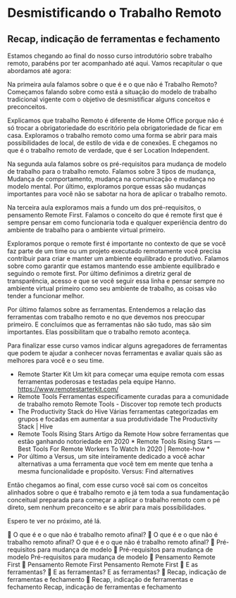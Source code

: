 # Desmistificando o Trabalho Remoto

## Recap, indicação de ferramentas e fechamento
 
Estamos chegando ao final do nosso curso introdutório sobre trabalho remoto, parabéns por ter acompanhado até aqui. Vamos recapitular o que abordamos até agora:

Na primeira aula falamos sobre o que é e o que não é Trabalho Remoto? Começamos falando sobre como está a situação do modelo de trabalho tradicional vigente com o objetivo de desmistificar alguns conceitos e preconceitos.

Explicamos que trabalho Remoto é diferente de Home Office porque não é só trocar a obrigatoriedade do escritório pela obrigatoriedade de ficar em casa. Exploramos o trabalho remoto como uma forma se abrir para mais possibilidades de local, de estilo de vida e de conexões. E chegamos no que é o trabalho remoto de verdade, que é ser Location Independent.

Na segunda aula falamos sobre os pré-requisitos para mudança de modelo de trabalho para o trabalho remoto. Falamos sobre 3 tipos de mudança, Mudança de comportamento, mudança na comunicação e mudança no modelo mental. Por último, exploramos porque essas são mudanças importantes para você não se sabotar na hora de aplicar o trabalho remoto.

Na terceira aula exploramos mais a fundo um dos pré-requisitos, o pensamento Remote First. Falamos o conceito do que é remote first que é sempre pensar em como funcionaria toda e qualquer experiência dentro do ambiente de trabalho para o ambiente virtual primeiro.

Exploramos porque o remote first é importante no contexto de que se você faz parte de um time ou um projeto executado remotamente você precisa contribuir para criar e manter um ambiente equilibrado e produtivo. Falamos sobre como garantir que estamos mantendo esse ambiente equilibrado e seguindo o remote first. Por último definimos a diretriz geral de transparência, acesso e que se você seguir essa linha e pensar sempre no ambiente virtual primeiro como seu ambiente de trabalho, as coisas vão tender a funcionar melhor.

Por último falamos sobre as ferramentas. Entendemos a relação das ferramentas com trabalho remoto e no que devemos nos preocupar primeiro. E concluímos que as ferramentas não são tudo, mas são sim importantes. Elas possibilitam que o trabalho remoto aconteça.

Para finalizar esse curso vamos indicar alguns agregadores de ferramentas que podem te ajudar a conhecer novas ferramentas e avaliar quais são as melhores para você e o seu time.

- Remote Starter Kit Um kit para começar uma equipe remota com essas ferramentas poderosas e testadas pela equipe Hanno. https://www.remotestarterkit.com/
- Remote Tools Ferramentas especificamente curadas para a comunidade de trabalho remoto Remote Tools - Discover top remote tech products
- The Productivity Stack do Hive Várias ferramentas categorizadas em grupos e focadas em aumentar a sua produtividade The Productivity Stack | Hive
- Remote Tools Rising Stars Artigo da Remote How sobre ferramentas que estão ganhando notoriedade em 2020 * Remote Tools Rising Stars — Best Tools For Remote Workers To Watch In 2020 | Remote-how *
- Por último a Versus, um site inteiramente dedicado a você achar alternativas a uma ferramenta que você tem em mente que tenha a mesma funcionalidade e propósito. Versus: Find alternatives

Então chegamos ao final, com esse curso você sai com os conceitos alinhados sobre o que é trabalho remoto e já tem toda a sua fundamentação conceitual preparada para começar a aplicar o trabalho remoto com o pé direto, sem nenhum preconceito e se abrir para mais possibilidades.

Espero te ver no próximo, até lá.


O que é e o que não é trabalho remoto afinal?

O que é e o que não é trabalho remoto afinal?
O que é e o que não é trabalho remoto afinal?

Pré-requisitos para mudança de modelo

Pré-requisitos para mudança de modelo
Pré-requisitos para mudança de modelo

Pensamento Remote First

Pensamento Remote First
Pensamento Remote First

E as ferramentas?

E as ferramentas?
E as ferramentas?

Recap, indicação de ferramentas e fechamento

Recap, indicação de ferramentas e fechamento
Recap, indicação de ferramentas e fechamento
